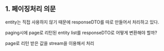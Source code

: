 ## 1. 페이징처리 의문
entity는 직접 사용하지 않기 때문에
responseDTO를 따로 만들어서 처리하고 있다.

paging시에 page로 리턴된 entity list를
responseDTO로 어떻게 변환해야 할까?


page로 리턴 받은 값을 stream을 이용해서 처리